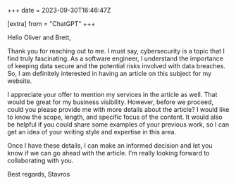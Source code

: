 +++
date = 2023-09-30T16:46:47Z

[extra]
from = "ChatGPT"
+++

Hello Oliver and Brett,

Thank you for reaching out to me. I must say, cybersecurity is a topic that I find truly fascinating. As a software engineer, I understand the importance of keeping data secure and the potential risks involved with data breaches. So, I am definitely interested in having an article on this subject for my website.

I appreciate your offer to mention my services in the article as well. That would be great for my business visibility. However, before we proceed, could you please provide me with more details about the article? I would like to know the scope, length, and specific focus of the content. It would also be helpful if you could share some examples of your previous work, so I can get an idea of your writing style and expertise in this area.

Once I have these details, I can make an informed decision and let you know if we can go ahead with the article. I'm really looking forward to collaborating with you.

Best regards,
Stavros
